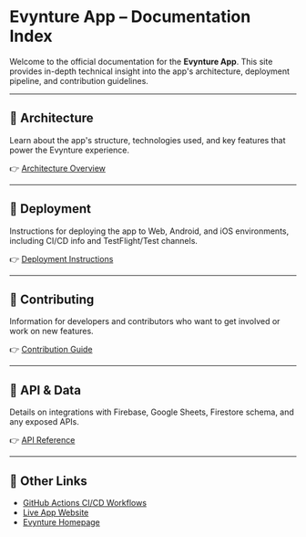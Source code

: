 # Evynture App – Documentation Index

Welcome to the official documentation for the **Evynture App**. This site provides in-depth technical insight into the app's architecture, deployment pipeline, and contribution guidelines.

---

## 📐 Architecture

Learn about the app's structure, technologies used, and key features that power the Evynture experience.

👉 [Architecture Overview](./ARCHITECTURE.md)

---

## 🚀 Deployment

Instructions for deploying the app to Web, Android, and iOS environments, including CI/CD info and TestFlight/Test channels.

👉 [Deployment Instructions](./DEPLOYMENT.md)

---

## 🤝 Contributing

Information for developers and contributors who want to get involved or work on new features.

👉 [Contribution Guide](./CONTRIBUTING.md)

---

## 🔌 API & Data

Details on integrations with Firebase, Google Sheets, Firestore schema, and any exposed APIs.

👉 [API Reference](./API.md)

---

## 📎 Other Links

- [GitHub Actions CI/CD Workflows](https://github.com/Oak-City-Shredders/oak-city-event-app/actions)
- [Live App Website](http://rideoakcity.com)
- [Evynture Homepage](https://www.oakcityshredfest.com)
